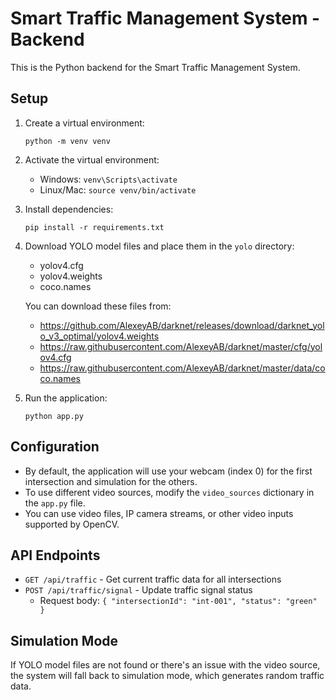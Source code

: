 
# Smart Traffic Management System - Backend

This is the Python backend for the Smart Traffic Management System.

## Setup

1. Create a virtual environment:
   ```
   python -m venv venv
   ```

2. Activate the virtual environment:
   - Windows: `venv\Scripts\activate`
   - Linux/Mac: `source venv/bin/activate`

3. Install dependencies:
   ```
   pip install -r requirements.txt
   ```

4. Download YOLO model files and place them in the `yolo` directory:
   - yolov4.cfg
   - yolov4.weights
   - coco.names

   You can download these files from:
   - https://github.com/AlexeyAB/darknet/releases/download/darknet_yolo_v3_optimal/yolov4.weights
   - https://raw.githubusercontent.com/AlexeyAB/darknet/master/cfg/yolov4.cfg
   - https://raw.githubusercontent.com/AlexeyAB/darknet/master/data/coco.names

5. Run the application:
   ```
   python app.py
   ```

## Configuration

- By default, the application will use your webcam (index 0) for the first intersection and simulation for the others.
- To use different video sources, modify the `video_sources` dictionary in the `app.py` file.
- You can use video files, IP camera streams, or other video inputs supported by OpenCV.

## API Endpoints

- `GET /api/traffic` - Get current traffic data for all intersections
- `POST /api/traffic/signal` - Update traffic signal status
  - Request body: `{ "intersectionId": "int-001", "status": "green" }`

## Simulation Mode

If YOLO model files are not found or there's an issue with the video source, the system will fall back to simulation mode, which generates random traffic data.
